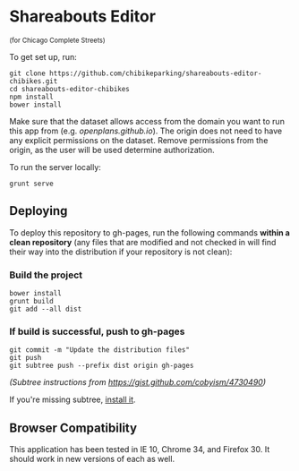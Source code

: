 Shareabouts Editor
==================

<small>(for Chicago Complete Streets)</small>

To get set up, run:

    git clone https://github.com/chibikeparking/shareabouts-editor-chibikes.git
    cd shareabouts-editor-chibikes
    npm install
    bower install

Make sure that the dataset allows access from the domain you want to run
this app from (e.g. *openplans.github.io*). The origin does not need to have
any explicit permissions on the dataset. Remove permissions from the origin, 
as the user will be used determine authorization.

To run the server locally:

    grunt serve

Deploying
---------

To deploy this repository to gh-pages, run the following commands **within a
clean repository** (any files that are modified and not checked in will find
their way into the distribution if your repository is not clean):


### Build the project

    bower install
    grunt build
    git add --all dist

### If build is successful, push to gh-pages

    git commit -m "Update the distribution files"
    git push
    git subtree push --prefix dist origin gh-pages

*(Subtree instructions from https://gist.github.com/cobyism/4730490)*

If you're missing subtree, [install it](http://engineeredweb.com/blog/how-to-install-git-subtree/).

Browser Compatibility
---------------------

This application has been tested in IE 10, Chrome 34, and Firefox 30. It should
work in new versions of each as well.
